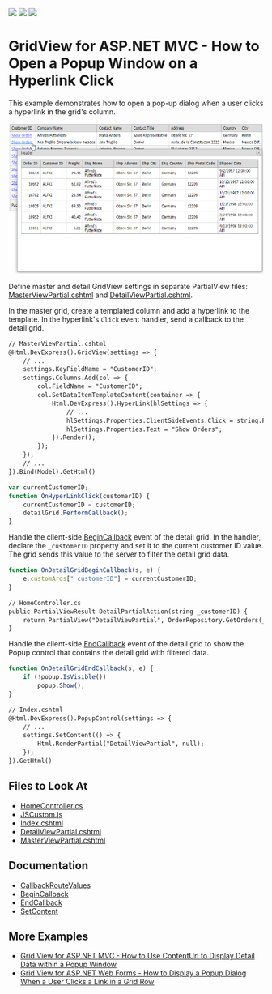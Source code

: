<!-- default badges list -->
![](https://img.shields.io/endpoint?url=https://codecentral.devexpress.com/api/v1/VersionRange/134060041/20.2.3%2B)
[![](https://img.shields.io/badge/Open_in_DevExpress_Support_Center-FF7200?style=flat-square&logo=DevExpress&logoColor=white)](https://supportcenter.devexpress.com/ticket/details/E20052)
[![](https://img.shields.io/badge/📖_How_to_use_DevExpress_Examples-e9f6fc?style=flat-square)](https://docs.devexpress.com/GeneralInformation/403183)
<!-- default badges end -->
# GridView for ASP.NET MVC - How to Open a Popup Window on a Hyperlink Click


This example demonstrates how to open a pop-up dialog when a user clicks a hyperlink in the grid's column.

![GridView for MVC - PopupHyperlink](images/PopupHyperlink.png)

Define master and detail GridView settings in separate PartialView files: [MasterViewPartial.cshtml](./CS/DisplayDetailInPopupWindow/Views/Shared/MasterViewPartial.cshtml) and [DetailViewPartial.cshtml](./CS/DisplayDetailInPopupWindow/Views/Shared/DetailViewPartial.cshtml).

In the master grid, create a templated column and add a hyperlink to the template. In the hyperlink's `Click` event handler, send a callback to the detail grid.

```xml
// MasterViewPartial.cshtml
@Html.DevExpress().GridView(settings => {
    // ...
    settings.KeyFieldName = "CustomerID";
    settings.Columns.Add(col => {
        col.FieldName = "CustomerID";
        col.SetDataItemTemplateContent(container => {
            Html.DevExpress().HyperLink(hlSettings => {
                // ...
                hlSettings.Properties.ClientSideEvents.Click = string.Format("function(s, e) {{ OnHyperLinkClick('{0}'); }}", (container as GridViewDataItemTemplateContainer).KeyValue.ToString());
                hlSettings.Properties.Text = "Show Orders";
            }).Render();
        });
    });
    // ...
}).Bind(Model).GetHtml()
```

```js
var currentCustomerID;
function OnHyperLinkClick(customerID) {
    currentCustomerID = customerID;
    detailGrid.PerformCallback();
}
```

Handle the client-side [BeginCallback](https://docs.devexpress.com/AspNetMvc/js-MVCxClientGridView.BeginCallback) event of the detail grid. In the handler, declare the `_customerID` property and set it to the current customer ID value. The grid sends this value to the server to filter the detail grid data.

```js
function OnDetailGridBeginCallback(s, e) {
    e.customArgs["_customerID"] = currentCustomerID;
}
```

```xml
// HomeController.cs
public PartialViewResult DetailPartialAction(string _customerID) {
    return PartialView("DetailViewPartial", OrderRepository.GetOrders(_customerID));
}
```

Handle the client-side [EndCallback](https://docs.devexpress.com/AspNet/js-ASPxClientGridView.EndCallback) event of the detail grid to show the Popup control that contains the detail grid with filtered data.

```js
function OnDetailGridEndCallback(s, e) {
    if (!popup.IsVisible()) 
        popup.Show();
}
```

```xml
// Index.cshtml
@Html.DevExpress().PopupControl(settings => {
    // ...
    settings.SetContent(() => {
        Html.RenderPartial("DetailViewPartial", null);
    });
}).GetHtml()

```

## Files to Look At

* [HomeController.cs](./CS/DisplayDetailInPopupWindow/Controllers/HomeController.cs)
* [JSCustom.js](./CS/DisplayDetailInPopupWindow/Scripts/JSCustom.js)
* [Index.cshtml](./CS/DisplayDetailInPopupWindow/Views/Home/Index.cshtml)
* [DetailViewPartial.cshtml](./CS/DisplayDetailInPopupWindow/Views/Shared/DetailViewPartial.cshtml)
* [MasterViewPartial.cshtml](./CS/DisplayDetailInPopupWindow/Views/Shared/MasterViewPartial.cshtml)

## Documentation

- [CallbackRouteValues](https://docs.devexpress.com/AspNetMvc/DevExpress.Web.Mvc.AutoCompleteBoxBaseSettings.CallbackRouteValues)
- [BeginCallback](https://docs.devexpress.com/AspNetMvc/js-MVCxClientGridView.BeginCallback)
- [EndCallback](https://docs.devexpress.com/AspNet/js-ASPxClientGridView.EndCallback)
- [SetContent](https://docs.devexpress.com/AspNetMvc/DevExpress.Web.Mvc.MVCxPopupWindow.SetContent.overloads)

## More Examples

- [Grid View for ASP.NET MVC - How to Use ContentUrl to Display Detail Data within a Popup Window](https://github.com/DevExpress-Examples/how-to-display-detail-data-within-a-popup-window-using-contenturl-mvc-e20051)
- [Grid View for ASP.NET Web Forms - How to Display a Popup Dialog When a User Clicks a Link in a Grid Row](https://github.com/DevExpress-Examples/aspxgridview-display-popup-when-user-clicks-cell-link)
